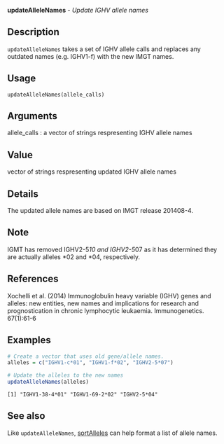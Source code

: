 





**updateAlleleNames** - *Update IGHV allele names*

Description
--------------------

`updateAlleleNames` takes a set of IGHV allele calls and replaces any
outdated names (e.g. IGHV1-f) with the new IMGT names.


Usage
--------------------
```
updateAlleleNames(allele_calls)
```

Arguments
-------------------

allele_calls
:   a vector of strings respresenting IGHV allele names



Value
-------------------

vector of strings respresenting updated IGHV allele names

Details
-------------------

The updated allele names are based on IMGT release 201408-4.

Note
-------------------

IGMT has removed IGHV2-5*10 and IGHV2-5*07 as it has determined they
are actually alleles *02 and *04, respectively.

References
-------------------

Xochelli et al. (2014) Immunoglobulin heavy variable (IGHV) genes
and alleles: new entities, new names and implications for research and
prognostication in chronic lymphocytic leukaemia. Immunogenetics. 67(1):61-6



Examples
-------------------

```R
# Create a vector that uses old gene/allele names.
alleles = c("IGHV1-c*01", "IGHV1-f*02", "IGHV2-5*07")

# Update the alleles to the new names
updateAlleleNames(alleles)
```


```
[1] "IGHV1-38-4*01" "IGHV1-69-2*02" "IGHV2-5*04"   

```



See also
-------------------

Like `updateAlleleNames`, [sortAlleles](sortAlleles.md) can help
format a list of allele names.




